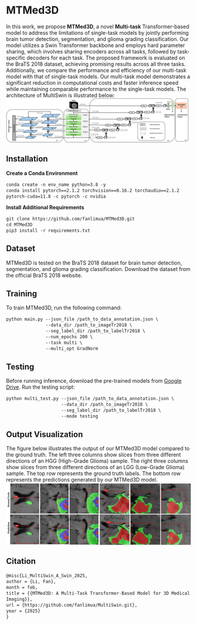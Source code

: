 # MTMed3D
In this work, we propose **MTMed3D**, a novel **Multi-task** Transformer-based model to address the limitations of single-task models by jointly performing brain tumor detection, segmentation, and glioma grading classification. Our model utilizes a Swin Transformer backbone and employs hard parameter sharing, which involves sharing encoders across all tasks, followed by task-specific decoders for each task. The proposed framework is evaluated on the BraTS 2018 dataset, achieving promising results across all three tasks. Additionally, we compare the performance and efficiency of our multi-task model with that of single-task models. Our multi-task model demonstrates a significant reduction in computational costs and faster inference speed while maintaining comparable performance to the single-task models. The architecture of MultiSwin is illustrated below:
![MultiSwin Architecture](images/multiswin_architecture.png)

## Installation
**Create a Conda Environment**
```
conda create -n env_name python=3.8 -y
conda install pytorch==2.1.2 torchvision==0.16.2 torchaudio==2.1.2 pytorch-cuda=11.8 -c pytorch -c nvidia
```
**Install Additional Requirements**
```
git clone https://github.com/fanlimua/MTMed3D.git
cd MTMed3D
pip3 install -r requirements.txt
```

## Dataset
MTMed3D is tested on the BraTS 2018 dataset for brain tumor detection, segmentation, and glioma grading classification. Download the dataset from the official BraTS 2018 website.

## Training
To train MTMed3D, run the following command:
```
python main.py --json_file /path_to_data_annotation.json \
               --data_dir /path_to_imageTr2018 \
               --seg_label_dir /path_to_labelTr2018 \
               --num_epochs 200 \
               --task multi \
               --multi_opt GradNorm
```

## Testing
Before running inference, download the pre-trained models from [Google Drive](https://drive.google.com/file/d/1PjW0IhjZ2Y1sT8brm6Exc48euz2yIi3b/view?usp=drive_link).
Run the testing script:
```
python multi_test.py --json_file /path_to_data_annotation.json \
                     --data_dir /path_to_imageTr2018 \
                     --seg_label_dir /path_to_labelTr2018 \
                     --mode testing
```
## Output Visualization
The figure below illustrates the output of our MTMed3D model compared to the ground truth. The left three columns show slices from three different directions of an HGG (High-Grade Glioma) sample. The right three columns show slices from three different directions of an LGG (Low-Grade Glioma) sample. The top row represents the ground truth labels. The bottom row represents the predictions generated by our MTMed3D model.
![Output](images/outputs.png)

## Citation
```
@misc{Li_MultiSwin_A_Swin_2025,
author = {Li, Fan},
month = feb,
title = {{MTMed3D: A Multi-Task Transformer-Based Model for 3D Medical Imaging}},
url = {https://github.com/fanlimua/MultiSwin.git},
year = {2025}
}
```
